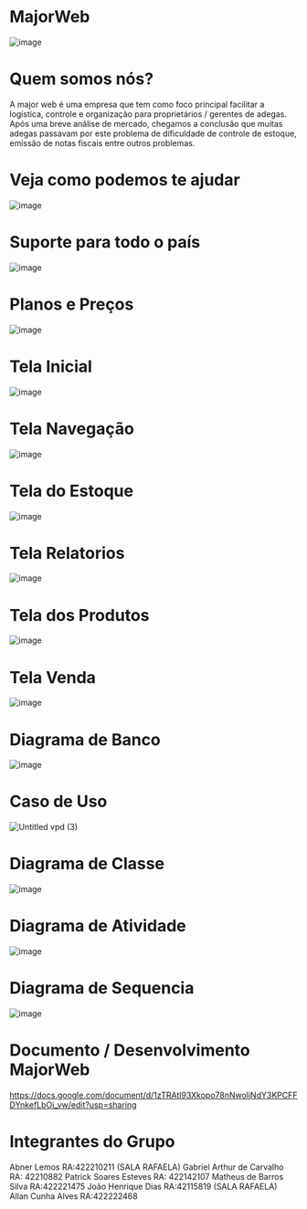 # MajorWeb
![image](https://user-images.githubusercontent.com/112988370/206027359-fe24c693-ef0b-4188-9db9-c00e82dfd5f6.png)
# Quem somos nós?
A major web é uma empresa que tem como foco principal facilitar a logística, controle e organização para proprietários / gerentes de adegas. 
Após uma breve análise de mercado, chegamos a conclusão que muitas adegas passavam por este problema de dificuldade de controle de estoque, emissão de notas fiscais entre outros problemas.
# Veja como podemos te ajudar
![image](https://user-images.githubusercontent.com/112988370/206029844-ec1d020e-1684-4b39-a88d-714882b546b5.png)
# Suporte para todo o país 
![image](https://user-images.githubusercontent.com/112988370/206029900-369e1eac-9726-4432-80fd-06abd85a99c0.png)
# Planos e Preços
![image](https://user-images.githubusercontent.com/112988370/206029345-ed24fa73-80ac-4f30-b04a-803d7ae6bfa9.png)
# Tela Inicial
![image](https://user-images.githubusercontent.com/112988370/206029099-e581a05b-f805-4cd5-adc9-7f9720439404.png)
# Tela Navegação
![image](https://user-images.githubusercontent.com/112988370/206029696-102698c5-f1cb-4a47-b774-3b9d9978f7f5.png)
# Tela do Estoque
![image](https://user-images.githubusercontent.com/112988370/206029415-0d622b81-3823-4b51-92d8-b1d1a97c1748.png)
# Tela Relatorios 
![image](https://user-images.githubusercontent.com/112988370/206029492-f0775539-9164-48e2-9348-9766217c485d.png)
# Tela dos Produtos
![image](https://user-images.githubusercontent.com/112988370/206029575-146b1896-bcb0-45fb-a189-7281508bfda3.png)
# Tela Venda
![image](https://user-images.githubusercontent.com/112988370/206030503-1ee5ece6-eea2-48cf-8fb3-6f0234de7593.png)
# Diagrama de Banco  
![image](https://user-images.githubusercontent.com/112988370/206028022-6b8b9013-f2fc-41ce-af4b-875195bc26ca.png)
# Caso de Uso
![Untitled vpd (3)](https://user-images.githubusercontent.com/112988370/206028256-ce2cf4c4-0e94-4e3b-be8a-f989d2fe6c65.png)
# Diagrama de Classe
![image](https://user-images.githubusercontent.com/112988370/206028368-d256da1d-ac75-4dbe-acd1-335fe1a83ceb.png)
# Diagrama de Atividade
![image](https://user-images.githubusercontent.com/112988370/206028629-b9dbb4c1-161d-475a-8d79-c8c7dba53a7e.png)
# Diagrama de Sequencia
![image](https://user-images.githubusercontent.com/112988370/206028731-ccd3ab49-7de3-4977-a28d-cb6986a781ff.png)
# Documento / Desenvolvimento MajorWeb
https://docs.google.com/document/d/1zTRAtl93Xkopo78nNwoljNdY3KPCFFDYnkefLbOi_vw/edit?usp=sharing
# Integrantes do Grupo
Abner Lemos RA:422210211 (SALA RAFAELA)
Gabriel Arthur de Carvalho RA: 42210882
Patrick Soares Esteves RA: 422142107
Matheus de Barros Silva RA:422221475
João Henrique Dias RA:42115819 (SALA RAFAELA)
Allan Cunha Alves RA:422222468
